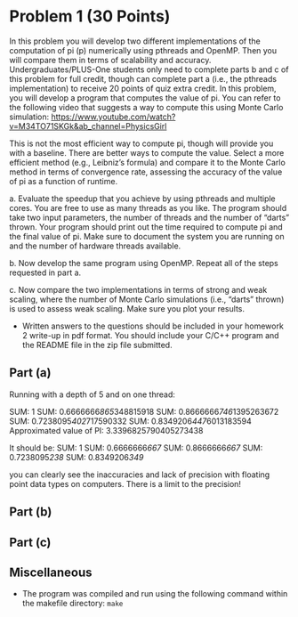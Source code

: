 # Problem 1 (30 Points)

In this problem you will develop two different implementations of the computation of pi (p) numerically using pthreads and OpenMP. Then you will compare them in terms of scalability and accuracy. Undergraduates/PLUS-One students only need to complete parts b and c of this problem for full credit, though can complete part a (i.e., the pthreads implementation) to receive 20 points of quiz extra credit. In this problem, you will develop a program that computes the value of pi. You can refer to the following video that suggests a way to compute this using Monte Carlo simulation: https://www.youtube.com/watch?v=M34TO71SKGk&ab_channel=PhysicsGirl 

This is not the most efficient way to compute pi, though will provide you with a baseline. There are better ways to compute the value. Select a more efficient method (e.g., Leibniz’s formula) and compare it to the Monte Carlo method in terms of convergence rate, assessing the accuracy of the value of pi as a function of runtime. 

a. Evaluate the speedup that you achieve by using pthreads and multiple cores. You are free to use as many threads as you like. The program should take two input parameters, the  number of threads and the number of “darts” thrown. Your program should print out the time required to compute pi and the final value of pi. Make sure to document the system you are running on and the number of hardware threads available. 

b. Now develop the same program using OpenMP. Repeat all of the steps requested in part a. 

c. Now compare the two implementations in terms of strong and weak scaling, where the number of Monte Carlo simulations (i.e., “darts” thrown) is used to assess weak scaling. Make sure you plot your results.

* Written answers to the questions should be included in your homework 2 write-up in pdf format. You should include your C/C++ program and the README file in the zip file submitted.

## Part (a)


Running with a depth of 5 and on one thread:


SUM: 1
SUM: 0.6666666*865*348815918
SUM: 0.8666666*746*1395263672
SUM: 0.7238095*402*717590332
SUM: 0.8349206*447*6013183594
Approximated value of PI: 3.3396825790405273438

It should be:
SUM: 1
SUM: 0.6666666*667*
SUM: 0.8666666*667*
SUM: 0.7238095*238*
SUM: 0.8349206*349*

you can clearly see the inaccuracies and lack of precision with floating point data types on computers. There is a limit to the precision!

## Part (b)


## Part (c)


## Miscellaneous
- The program was compiled and run using the following command within the makefile directory:
```make```